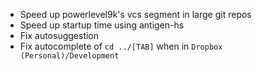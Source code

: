 - Speed up powerlevel9k's vcs segment in large git repos
- Speed up startup time using antigen-hs
- Fix autosuggestion
- Fix autocomplete of `cd ../[TAB]` when in `Dropbox (Personal)/Development`
